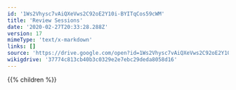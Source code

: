 ```yaml
---
id: '1Ws2Vhysc7vAiQXeVws2C92oE2Y10i-BYITqCos59cWM'
title: 'Review Sessions'
date: '2020-02-27T20:33:28.288Z'
version: 17
mimeType: 'text/x-markdown'
links: []
source: 'https://drive.google.com/open?id=1Ws2Vhysc7vAiQXeVws2C92oE2Y10i-BYITqCos59cWM'
wikigdrive: '37774c813cb40b3c0329e2e7ebc29deda8058d16'
---
```

{{% children %}}
